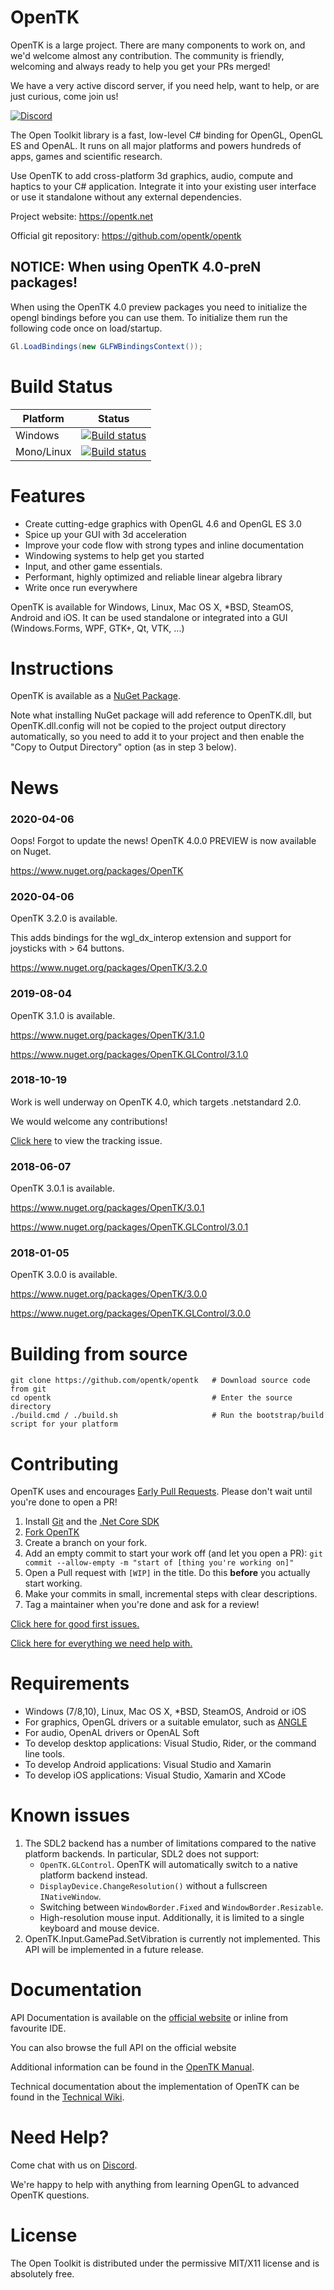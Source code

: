 OpenTK
======

OpenTK is a large project. There are many components to work on, and we'd welcome almost any contribution. The community is friendly, welcoming and always ready to help you get your PRs merged!

We have a very active discord server, if you need help, want to help, or are just curious, come join us!

[![Discord](https://discordapp.com/api/guilds/337627185248468993/widget.png)](https://discord.gg/6HqD48s)

The Open Toolkit library is a fast, low-level C# binding for OpenGL, OpenGL ES and OpenAL. It runs on all major platforms and powers hundreds of apps, games and scientific research.

Use OpenTK to add cross-platform 3d graphics, audio, compute and haptics to your C# application. Integrate it into your existing user interface or use it standalone without any external dependencies.

Project website: https://opentk.net

Official git repository: https://github.com/opentk/opentk

## NOTICE: When using OpenTK 4.0-preN packages!
When using the OpenTK 4.0 preview packages you need to initialize the opengl bindings before you can use them. To initialize them run the following code once on load/startup.
```cs
Gl.LoadBindings(new GLFWBindingsContext());
```

Build Status
========

| Platform       | Status         |
| -------------- | -------------- |
| Windows        | [![Build status](https://ci.appveyor.com/api/projects/status/c9b9754wa0v1p9rb?svg=true)](https://ci.appveyor.com/project/varon/opentk) |
| Mono/Linux     | [![Build status](https://travis-ci.org/opentk/opentk.svg?branch=master)](https://travis-ci.org/opentk/opentk) |


Features
========

- Create cutting-edge graphics with OpenGL 4.6 and OpenGL ES 3.0
- Spice up your GUI with 3d acceleration
- Improve your code flow with strong types and inline documentation
- Windowing systems to help get you started
- Input, and other game essentials.
- Performant, highly optimized and reliable linear algebra library
- Write once run everywhere

OpenTK is available for Windows, Linux, Mac OS X, *BSD, SteamOS, Android and iOS. It can be used standalone or integrated into a GUI (Windows.Forms, WPF, GTK+, Qt, VTK, ...)


Instructions
============

OpenTK is available as a [NuGet Package](http://www.nuget.org/packages/OpenTK/).

Note what installing NuGet package will add reference to OpenTK.dll, but OpenTK.dll.config
will not be copied to the project output directory automatically, so you need to add it to your project
and then enable the "Copy to Output Directory" option (as in step 3 below).

News
===

### 2020-04-06

Oops! Forgot to update the news! OpenTK 4.0.0 PREVIEW is now available on Nuget.

https://www.nuget.org/packages/OpenTK


### 2020-04-06

OpenTK 3.2.0 is available. 

This adds bindings for the wgl_dx_interop extension and support for joysticks with > 64 buttons.

https://www.nuget.org/packages/OpenTK/3.2.0


### 2019-08-04

OpenTK 3.1.0 is available.

https://www.nuget.org/packages/OpenTK/3.1.0

https://www.nuget.org/packages/OpenTK.GLControl/3.1.0



### 2018-10-19

Work is well underway on OpenTK 4.0, which targets .netstandard 2.0.

We would welcome any contributions!

[Click here](https://github.com/opentk/opentk/issues/823) to view the tracking issue.

### 2018-06-07

OpenTK 3.0.1 is available.

https://www.nuget.org/packages/OpenTK/3.0.1

https://www.nuget.org/packages/OpenTK.GLControl/3.0.1

### 2018-01-05

OpenTK 3.0.0 is available.

https://www.nuget.org/packages/OpenTK/3.0.0

https://www.nuget.org/packages/OpenTK.GLControl/3.0.0


Building from source
============

```
git clone https://github.com/opentk/opentk   # Download source code from git
cd opentk                                    # Enter the source directory
./build.cmd / ./build.sh                     # Run the bootstrap/build script for your platform
```


Contributing
============

OpenTK uses and encourages [Early Pull Requests](https://medium.com/practical-blend/pull-request-first-f6bb667a9b6). Please don't wait until you're done to open a PR!

1. Install [Git](https://git-scm.com/downloads) and the [.Net Core SDK](https://www.microsoft.com/net/download)
1. [Fork OpenTK](https://github.com/opentk/opentk/fork)
1. Create a branch on your fork.
1. Add an empty commit to start your work off (and let you open a PR): `git commit --allow-empty -m "start of [thing you're working on]"`
1. Open a Pull request with `[WIP]` in the title. Do this **before** you actually start working.
1. Make your commits in small, incremental steps with clear descriptions.
1. Tag a maintainer when you're done and ask for a review!

[Click here for good first issues.](https://github.com/opentk/opentk/issues?q=is%3Aissue+is%3Aopen+label%3A%22good+first+issue%22)

[Click here for everything we need help with.](https://github.com/opentk/opentk/issues?q=is%3Aissue+is%3Aopen+label%3A%22help+wanted%22)


Requirements
============

- Windows (7/8,10), Linux, Mac OS X, *BSD, SteamOS, Android or iOS
- For graphics, OpenGL drivers or a suitable emulator, such as [ANGLE](https://github.com/opentk/opentk/tree/develop/Dependencies/Readme.txt)
- For audio, OpenAL drivers or OpenAL Soft
- To develop desktop applications: Visual Studio, Rider, or the command line tools.
- To develop Android applications: Visual Studio and Xamarin
- To develop iOS applications: Visual Studio, Xamarin and XCode


Known issues
============

1. The SDL2 backend has a number of limitations compared to the native platform backends. In particular, SDL2 does not support:
   - `OpenTK.GLControl`. OpenTK will automatically switch to a native platform backend instead.
   - `DisplayDevice.ChangeResolution()` without a fullscreen `INativeWindow`.
   - Switching between `WindowBorder.Fixed` and `WindowBorder.Resizable`.
   - High-resolution mouse input. Additionally, it is limited to a single keyboard and mouse device.
2. OpenTK.Input.GamePad.SetVibration is currently not implemented. This API will be implemented in a future release.


Documentation
=============

API Documentation is available on the [official website](https://opentk.net) or inline from favourite IDE.

You can also browse the full API on the official website

Additional information can be found in the [OpenTK Manual](http://web.archive.org/web/20150325224427/http://www.opentk.com/doc).

Technical documentation about the implementation of OpenTK can be found in the [Technical Wiki](https://github.com/opentk/opentk/wiki).



Need Help?
==========

Come chat with us on [Discord](https://discord.gg/6HqD48s).

We're happy to help with anything from learning OpenGL to advanced OpenTK questions.


License
=======

The Open Toolkit is distributed under the permissive MIT/X11 license and is absolutely free.
